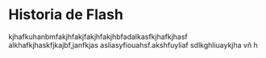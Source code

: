 # Historia de Flash

kjhafkuhanbmfakjhfakjfakjhfakjhbfadalkasfkjhafkjhasf
alkhafkjhaskfjkajbf,janfkjas
asliasyfiouahsf.akshfuyliaf
sdlkghliuaykjha vñ h
